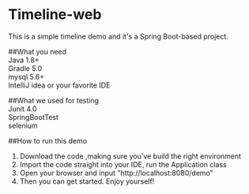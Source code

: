 # Timeline-web

This is a simple timeline demo and it's a Spring Boot-based project.

##What you need<br>
Java 1.8+<br>
Gradle 5.0<br>
mysql 5.6+<br> 
IntelliJ idea or your favorite IDE

##What we used for testing<br>
Junit 4.0<br>
SpringBootTest<br>
selenium

##How to run this demo 
1. Download the code ,making sure you've build the right environment<br>
2. Import the code straight into your IDE, run the Application class<br>
3. Open your browser and input "http://localhost:8080/demo"<br>
4. Then you can get started. Enjoy yourself!